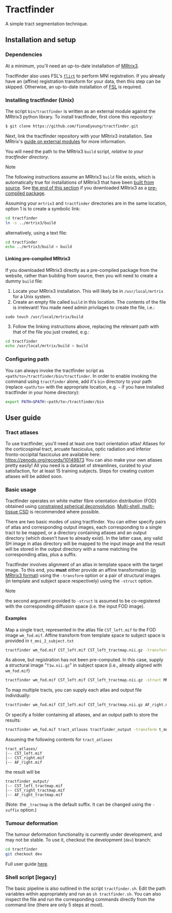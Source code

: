 # Tractfinder

A simple tract segmentation technique.

## Installation and setup

### Dependencies

At a minimum, you'll need an up-to-date installation of [MRtrix3](https://github.com/MRtrix3/mrtrix3).

Tractfinder also uses FSL's [`flirt`](https://fsl.fmrib.ox.ac.uk/fsl/fslwiki/FLIRT) to perform MNI registration. If you already have an (affine) registration transform for your data, then this step can be skipped.
Otherwise, an up-to-date installation of [FSL](https://fsl.fmrib.ox.ac.uk/fsl/fslwiki/) is required.

### Installing tractfinder (Unix)

The script `bin/tractfinder` is written as an external module against the MRtrix3 python library.
To install tractfinder, first clone this repository:

```bash
$ git clone https://github.com/fionaEyoung/tractfinder.git
```

Next, link the tractfinder repository with your MRtrix3 installation. See MRtrix's [guide on external modules](https://mrtrix.readthedocs.io/en/latest/tips_and_tricks/external_modules.html) for more information.

You will need the path to the MRtrix3 `build` script, *relative to your tractfinder directory*.

> [!NOTE]
> The following instructions assume an MRtrix3 `build` file exists, which is automatically true for installations of MRtrix3 that have been [built from source](https://mrtrix.readthedocs.io/en/latest/installation/build_from_source.html). See [the end of this section](#linking-pre-compiled-mrtrix3) if you downloaded MRtrix3 as a [pre-compiled package](https://www.mrtrix.org/download/).

Assuming your `mrtrix3` and `tractfinder` directories are in the same location, option 1 is to create a symbolic link:

```bash
cd tractfinder
ln -s ../mrtrix3/build
```

alternatively, using a text file:

```bash
cd tractfinder
echo ../mrtrix3/build > build
```

#### Linking pre-compiled MRtrix3

If you downloaded MRtrix3 directly as a pre-compiled package from the website, rather than building from source, then you will need to create a dummy `build` file:

1. Locate your MRtrix3 installation. This will likely be in `/usr/local/mrtrix` for a Unix system.
2. Create an empty file called `build` in this location. The contents of the file is irrelevant! You made need admin privilages to create the file, i.e.:
```
sudo touch /usr/local/mrtrix/build
```
3. Follow the linking instructions above, replacing the relevant path with that of the file you just created, e.g.:
```bash
cd tractfinder
echo /usr/local/mrtrix/build > build
```

### Configuring path

You can always invoke the tractfinder script as `<path/to>/tractfinder/bin/tractfinder`. In order to enable invoking the command using `tractfinder` alone, add it's `bin` directory to your path (replace `<path/to>` with the appropriate location, e.g. `~` if you have installed tractfinder in your home directory):

```bash
export PATH=$PATH:<path/to>/tractfinder/bin
```

## User guide

### Tract atlases

To use tractfinder, you'll need at least one tract orientation atlas! Atlases for the corticospinal tract, arcuate fasciculus, optic radiation and inferior fronto-occipital fasciculus are available here: https://zenodo.org/records/10149873
You can also make your own atlases pretty easily! All you need is a dataset of streamlines, curated to your satisfaction, for at least 15 training subjects. Steps for creating custom atlases will be added soon.

### Basic usage

Tractfinder operates on white matter fibre orientation distribution (FOD) obtained using [constrained spherical deconvolution](https://mrtrix.readthedocs.io/en/latest/constrained_spherical_deconvolution/constrained_spherical_deconvolution.html).
[Multi-shell, multi-tissue CSD](https://mrtrix.readthedocs.io/en/latest/constrained_spherical_deconvolution/multi_shell_multi_tissue_csd.html) is recommended where possible.

There are two basic modes of using tractfinder.
You can either specify pairs of atlas and corresponding output images, each corresponding to a single tract to be mapped, or a directory containing
atlases and an output directory (which doesn't have to already exist).
In the latter case, any valid SH image in atlas directory will be mapped to the input image and the result will be stored in the output directory with a name matching the corresponding atlas, plus a suffix.

Tractfinder involves alignment of an atlas in template space with the target image.
To this end, you **must** either provide an affine transformation ([in MRtrix3 format](https://mrtrix.readthedocs.io/en/latest/reference/commands/transformconvert.html)) using the `-transform` option or a pair of structural images (in template and subject space respectively) using the `-struct` option.
> [!NOTE]
> the second argument provided to `-struct` is assumed to be co-registered with the corresponding diffusion space (i.e. the input FOD image).

#### Examples

Map a single tract, represented in the atlas file `CST_left.mif` to the FOD image `wm_fod.mif`. Affine transform from template space to subject space is provided in `t_mni_2_subject.txt`

```bash
tractfinder wm_fod.mif CST_left.mif CST_left_tractmap.nii.gz -transform t_mni_2_subject.txt
```

As above, but registration has not been pre-computed. In this case, supply a structural image "`T1w.nii.gz`" in subject space (i.e., already aligned with `wm_fod.mif`)

```bash
tractfinder wm_fod.mif CST_left.mif CST_left_tractmap.nii.gz -struct MNI152.nii.gz T1w.nii.gz
```

To map multiple tracts, you can supply each atlas and output file individually:

```bash
tractfinder wm_fod.mif CST_left.mif CST_left_tractmap.nii.gz AF_right.mif AF_right_tractmap.nii.gz -transform t_mni_2_subject.txt
```

Or specify a folder containing all atlases, and an output path to store the results:

```bash
tractfinder wm_fod.mif tract_atlases tractfinder_output -transform t_mni_2_subject.txt
```

Assuming the following contents for `tract_atlases`
```
tract_atlases/
|-- CST_left.mif
|-- CST_right.mif
|-- AF_right.mif
```

the result will be
```
tractfinder_output/
|-- CST_left_tractmap.mif
|-- CST_right_tractmap.mif
|-- AF_right_tractmap.mif
```

(Note: the `_tractmap` is the default suffix. It can be changed using the `-suffix` option.)

### Tumour deformation

The tumour deformation functionality is currently under development, and may not be stable.
To use it, checkout the development (`dev`) branch:

```bash
cd tractfinder
git checkout dev
```

Full user guide [here](https://github.com/fionaEyoung/tractfinder/tree/dev#tumour-deformation-modelling).

### Shell script [legacy]

The basic pipeline is also outlined in the script `tractfinder.sh`. Edit the path variables within appropriately and run as `sh tractfinder.sh`.
You can also inspect the file and run the corresponding commands directly from the command line (there are only 5 steps at most).
